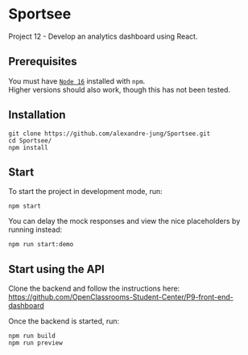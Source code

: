 # Sportsee

Project 12 - Develop an analytics dashboard using React.

## Prerequisites

You must have [`Node 16`](https://nodejs.org/en/) installed with `npm`.\
Higher versions should also work, though this has not been tested.

## Installation

```
git clone https://github.com/alexandre-jung/Sportsee.git
cd Sportsee/
npm install
```

## Start

To start the project in development mode, run:

```
npm start
```

You can delay the mock responses and view the nice placeholders by running instead:

```
npm run start:demo
```

## Start using the API

Clone the backend and follow the instructions here:\
https://github.com/OpenClassrooms-Student-Center/P9-front-end-dashboard

Once the backend is started, run:

```
npm run build
npm run preview
```
